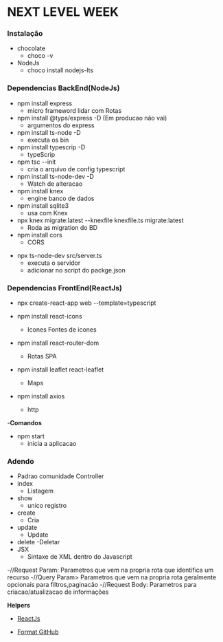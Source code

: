 # NEXT LEVEL WEEK

### Instalação

- chocolate
  - choco -v
- NodeJs
  - choco install nodejs-lts

### Dependencias BackEnd(NodeJs)

- npm install express
  - micro frameword lidar com Rotas
- npm install @typs/express -D (Em producao não vai)
  - argumentos do express
- npm install ts-node -D
  - executa os bin
- npm install typescrip -D
  - typeScrip
- npm tsc --init
  - cria o arquivo de config typescript
- npm install ts-node-dev -D
  - Watch de alteracao
- npm install knex
  - engine banco de dados
- npm install sqlite3
  - usa com Knex
- npx knex migrate:latest --knexfile knexfile.ts migrate:latest
  - Roda as migration do BD
- npm install cors
  - CORS

* npx ts-node-dev src/server.ts
  - executa o servidor
  - adicionar no script do packge.json

### Dependencias FrontEnd(ReactJs)

- npx create-react-app web --template=typescript

- npm install react-icons
  - Icones Fontes de icones
- npm install react-router-dom
  - Rotas SPA
- npm install leaflet react-leaflet
  - Maps
- npm install axios
  - http

-**Comandos**

- npm start
  - inicia a aplicacao

### Adendo

- Padrao comunidade Controller
- index
  - Listagem
- show
  - unico registro
- create
  - Cria
- update
  - Update
- delete
  -Deletar
- JSX
  - Sintaxe de XML dentro do Javascript

-//Request Param: Parametros que vem na propria rota que identifica um recurso
-//Query Param> Parametros que vem na propria rota geralmente opcionais para filtros,paginacão
-//Request Body: Parametros para criacao/atualizacao de informações

**Helpers**

- [ReactJs](https://pt-br.reactjs.org/)

- [Format GitHub](https://help.github.com/en/articles/basic-writing-and-formatting-syntax)
